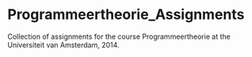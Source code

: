 Programmeertheorie_Assignments
==============================

Collection of assignments for the course Programmeertheorie at the Universiteit van Amsterdam, 2014.
